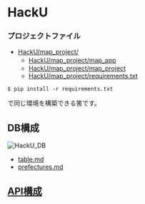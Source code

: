 # HackU
### プロジェクトファイル
- [HackU/map_project/](/map_project/)
  - [HackU/map_project/map_app](/map_project/map_app/)　
  - [HackU/map_project/map_project](/map_project/map_project/)
  - [HackU/map_project/requirements.txt](/map_project/requirements.txt)

```
$ pip install -r requirements.txt
```
で同じ環境を構築できる筈です。

## DB構成
<img width="５００" alt="HackU_DB" src="https://user-images.githubusercontent.com/79325399/174416499-5fc2b13b-c6df-414a-bd7f-567cb3d97552.png">


- [table.md](table.md)
- [prefectures.md](prefectures.md)

## [API構成](api.md)
